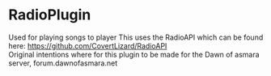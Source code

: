# RadioPlugin
Used for playing songs to player
This uses the RadioAPI which can be found here: <a>https://github.com/CovertLizard/RadioAPI</a>
<bg></br>
Original intentions where for this plugin to be made for the Dawn of asmara server, <a>forum.dawnofasmara.net</a>